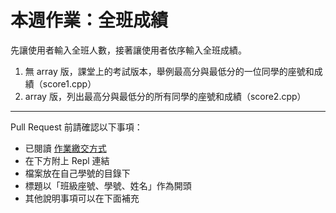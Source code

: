 # 本週作業：全班成績

先讓使用者輸入全班人數，接著讓使用者依序輸入全班成績。

1. 無 array 版，課堂上的考試版本，舉例最高分與最低分的一位同學的座號和成績（score1.cpp）
2. array 版，列出最高分與最低分的所有同學的座號和成績（score2.cpp）

---

Pull Request 前請確認以下事項：

* 已閱讀 [作業繳交方式](https://hackmd.io/@nssh/nscsc/%2F%40nssh%2Fsummit-homework)
* 在下方附上 Repl 連結
* 檔案放在自己學號的目錄下
* 標題以「班級座號、學號、姓名」作為開頭
* 其他說明事項可以在下面補充
